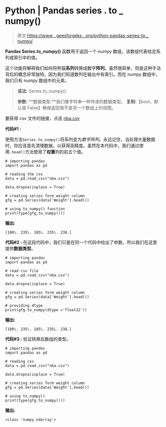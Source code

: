 # Python | Pandas series . to _ numpy()

> 原文:[https://www . geesforgeks . org/python-pandas-series-to _ numpy/](https://www.geeksforgeeks.org/python-pandas-series-to_numpy/)

**Pandas Series.to_numpy()** 函数用于返回一个 numpy 数组，该数组代表给定系列或索引中的值。

这个功能将解释我们如何将熊猫**系列**转换成数字**阵列**。虽然很简单，但是这种手法背后的概念非常独特。因为我们知道数列在输出中有索引。而在 numpy 数组中，我们只有 numpy 数组中的元素。

> **语法:** Series.to_numpy()
> 
> **参数:**
> **数据类型:**我们像字符串一样传递的数据类型。
> **复制:**【bool，默认值 False】确保返回值不是另一个数组上的视图。

要获得 csv 文件的链接，点击 [nba.csv](https://media.geeksforgeeks.org/wp-content/uploads/nba.csv)

**代码#1 :**

使用方法`Series.to_numpy()`将系列变为*数字阵列*。永远记住，当处理大量数据时，你应该首先清理数据，以获得高精度。虽然在本代码中，我们通过使用`.head()`方法使用了**权重**列的前五个值。

```
# importing pandas
import pandas as pd 

# reading the csv  
data = pd.read_csv("nba.csv") 

data.dropna(inplace = True)

# creating series form weight column
gfg = pd.Series(data['Weight'].head())

# using to_numpy() function
print(type(gfg.to_numpy()))
```

**输出:**

```
[180\. 235\. 185\. 235\. 238.]

```

**代码#2 :**
在这段代码中，我们只是在同一个代码中给出了参数。所以我们在这里提供**数据类型**。

```
# importing pandas
import pandas as pd 

# read csv file  
data = pd.read_csv("nba.csv") 

data.dropna(inplace = True)

# creating series form weight column
gfg = pd.Series(data['Weight'].head())

# providing dtype
print(gfg.to_numpy(dtype ='float32'))
```

**输出:**

```
[180\. 235\. 185\. 235\. 238.]

```

**代码#3 :** 验证转换后数组的类型。

```
# importing pandas 
import pandas as pd 

# reading csv  
data = pd.read_csv("nba.csv") 

data.dropna(inplace = True)

# creating series form weight column
gfg = pd.Series(data['Weight'].head())

# using to_numpy()
print(type(gfg.to_numpy()))
```

**输出:**

```
<class 'numpy.ndarray'>

```